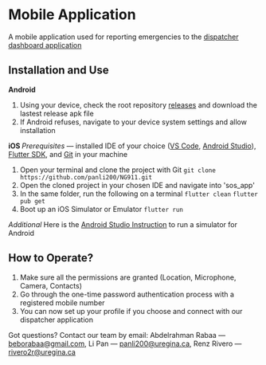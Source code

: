 # Mobile Application

A mobile application used for reporting emergencies to the [dispatcher dashboard application](https://github.com/panli200/NG911/tree/main/psap_dashboard)

## Installation and Use

<b> Android </b>
1. Using your device, check the root repository [releases](https://github.com/panli200/NG911/releases/tag/App) and download the lastest release apk file
2. If Android refuses, navigate to your device system settings and allow installation

<b> iOS </b>
*Prerequisites* — installed IDE of your choice ([VS Code](https://code.visualstudio.com/download), [Android Studio](https://developer.android.com/studio/install)), [Flutter SDK](https://docs.flutter.dev/get-started/install), and [Git](https://git-scm.com/book/en/v2/Getting-Started-Installing-Git) in your machine
1. Open your terminal and clone the project with  Git
    ```git clone https://github.com/panli200/NG911.git```
2. Open the cloned project in your chosen IDE and navigate into 'sos_app'
3. In the same folder, run the following on a terminal
    ```flutter clean```
    ```flutter pub get```
4. Boot up an iOS Simulator or Emulator
    ```flutter run```

*Additional* Here is the [Android Studio Instruction](https://developer.android.com/studio/run/device) to run a simulator for Android

## How to Operate?
1. Make sure all the permissions are granted (Location, Microphone, Camera, Contacts)
2. Go through the one-time password authentication process with a registered mobile number
3. You can now set up your profile if you choose and connect with our dispatcher application

Got questions? Contact our team by email: Abdelrahman Rabaa — [beborabaa@gmail.com](mailto:beborabaa@gmail.com), Li Pan — [panli200@uregina.ca](mailto:panli200@uregina.ca), Renz Rivero — [rivero2r@uregina.ca](mailto:rivero2r@uregina.ca)

